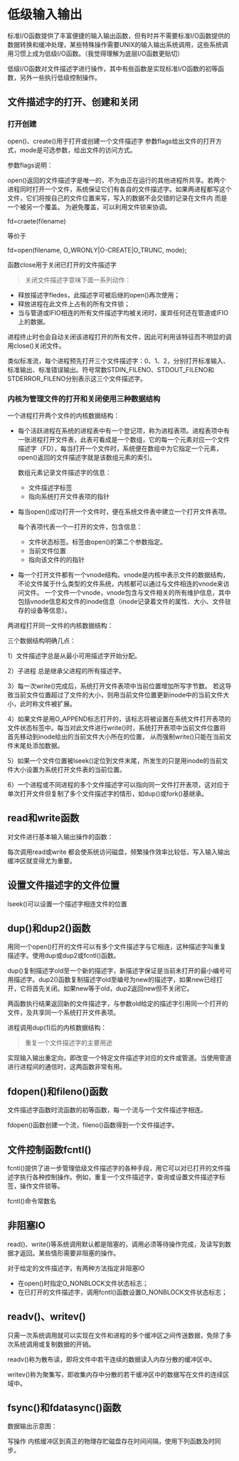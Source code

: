 # 低级输入输出

标准I/O函数提供了丰富便捷的输入输出函数，但有时并不需要标准I/O函数提供的数据转换和缓冲处理，某些特殊操作需要UNIX的输入输出系统调用，这些系统调用习惯上成为低级I/O函数。（我觉得理解为底层I/O函数更贴切）

低级I/O函数对文件描述字进行操作，其中有些函数是实现标准I/O函数的初等函数，另外一些执行低级控制操作。

## 文件描述字的打开、创建和关闭

### 打开创建

open()、create()用于打开或创建一个文件描述字
 参数flags给出文件的打开方式，mode是可选参数，给出文件的访问方式。

参数flags说明：

open()返回的文件描述字是唯一的，不为由正在运行的其他进程所共享。若两个进程同时打开一个文件，系统保证它们有各自的文件描述字。如果两进程都写这个文件，它们将按自己的文件位置来写，写入的数据不会交错的记录在文件内
 而是一个被另一个覆盖。  为避免覆盖，可以利用文件锁来协调。

fd=craete(filename)

等价于

fd=open(filename,   O_WRONLY|O-CREATE|O_TRUNC, mode);

函数close用于关闭已打开的文件描述字

> 关闭文件描述字意味下面一系列动作：

- 释放描述字fledes，此描述字可被后继的open()再次使用；
- 释放进程在此文件上占有的所有文件锁；
- 当与管道或IFIO相连的所有文件描述字均被关闭时，废弃任何还在管道或IFIO上的数据。

进程终止时也会自动关闭该进程打开的所有文件，因此可利用该特征而不明显的调用close()关闭文件。

类似标准流，每个进程预先打开三个文件描述字：0、1、2，分别打开标准输入、标准输出、标准错误输出。符号常数STDIN_FILENO、STDOUT_FILENO和STDERROR_FILENO分别表示这三个文件描述字。

### 内核为管理文件的打开和关闭使用三种数据结构

一个进程打开两个文件的内核数据结构：

- 每个活跃进程在系统的进程表中有一个登记项，称为进程表项。进程表项中有一张进程打开文件表，此表可看成是一个数组，它的每一个元素对应一个文件描述字（FD），每当打开一个文件时，系统便在数组中为它指定一个元素，open()返回的文件描述字就是该数组元素的索引。

   数组元素记录文件描述字的信息： 

  - 文件描述字标签
  - 指向系统打开文件表项的指针

- 每当open()成功打开一个文件时，便在系统文件表中建立一个打开文件表项。

   每个表项代表一个一打开的文件，包含信息： 

  - 文件状态标签。标签由open()的第二个参数指定。
  - 当前文件位置
  - 指向该文件的的指针

- 每一个打开文件都有一个vnode结构。vnode是内核中表示文件的数据结构，不论文件属于什么类型的文件系统，内核都可以通过与文件相连的vnode来访问文件。
   一个文件一个vnode，vnode包含与文件相关的所有维护信息，其中包括vnode信息和文件的inode信息（inode记录着文件的属性、大小、文件驻存的设备等信息）。

两进程打开同一文件的内核数据结构：

三个数据结构明确几点：

1）文件描述字总是从最小可用描述字开始分配。

2）子进程 总是继承父进程的所有描述字。

3）每一次write()完成后，系统打开文件表项中当前位置增加所写字节数。
 若这导致当前文件位置超过了文件的大小，则用当前文件位置更新inode中的当前文件大小，此时称文件被扩展。

4）如果文件是用O_APPEND标志打开的，该标志将被设置在系统文件打开表项的文件状态标签中。每当对此文件进行write()时，系统打开表项中当前文件位置将首先移动到inode给出的当前文件大小所在的位置，
 从而强制write()只能在当前文件末尾处添加数据。

5）如果一个文件位置被lseek()定位到文件末尾，所发生的只是用inode的当前文件大小设置为系统打开文件表的当前位置。

6）一个进程或不同进程的多个文件描述字可以指向同一文件打开表项，这对应于单次打开文件但复制了多个文件描述字的情形，如dup()或fork()基继承。

## read和write函数

对文件进行基本输入输出操作的函数：

每次调用read或write 都会使系统访问磁盘，频繁操作效率比较低，写入输入输出缓冲区就变得尤为重要。

## 设置文件描述字的文件位置

lseek()可以设置一个描述字相连文件的位置

## dup()和dup2()函数

用同一个open()打开的文件可以有多个文件描述字与它相连，这种描述字叫重复描述字。使用dup或dup2或fcntl()函数。

dup()复制描述字old至一个新的描述字，新描述字保证是当前未打开的最小编号可用描述字。dup2()函数复制描述字old至编号为new的描述字，如果new已经打开，它将首先关闭。如果new等于old，dup2返回new但不关闭它。

两函数执行结果返回新的文件描述字，与参数old给定的描述字引用同一个打开的文件，及共享同一个系统打开文件表项。

进程调用dup(1)后的内核数据结构：

> 重复一个文件描述字的主要用途

实现输入输出重定向，即改变一个特定文件描述字对应的文件或管道。当使用管道进行进程间的通信时，这两函数非常有用。

## fdopen()和fileno()函数

文件描述字函数时流函数的初等函数，每一个流与一个文件描述字相连。

fdopen()函数创建一个流，fileno()函数得到一个文件描述字。


## 文件控制函数fcntl()

fcntl()提供了进一步管理低级文件描述字的各种手段，用它可以对已打开的文件描述字执行各种控制操作。例如，重复一个文件描述字，查询或设置文件描述字标签，操作文件锁等。


fcntl()命令常数名


## 非阻塞IO

read()、write()等系统调用默认都是阻塞的，调用必须等待操作完成，及读写到数据才返回。某些情形需要非阻塞的操作。

对于给定的文件描述字，有两种方法指定非阻塞IO

- 在open()时指定O_NONBLOCK文件状态标志；
- 在已打开的文件描述字，调用fcntl()函数设置O_NONBLOCK文件状态标志；

## readv()、writev()

只需一次系统调用就可以实现在文件和进程的多个缓冲区之间传送数据，免除了多次系统调用或复制数据的开销。

readv()称为散布读，即将文件中若干连续的数据读入内存分散的缓冲区中。

writev()称为聚集写，即收集内存中分散的若干缓冲区中的数据写在文件的连续区域中。


## fsync()和fdatasync()函数

数据输出示意图：


写操作 内核缓冲区到真正的物理存贮磁盘存在时间间隔，使用下列函数及时同步。